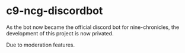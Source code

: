# c9-ncg-discordbot

As the bot now became the official discord bot for nine-chronicles, the development of this project is now privated.

Due to moderation features.
